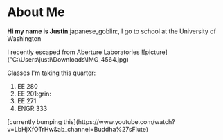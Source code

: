 
# About Me

<p>
<strong>Hi my name is Justin</strong>:japanese_goblin:, I go to school at the University of Washington

<p> I recently escaped from Aberture Laboratories
![picture]("C:\Users\justi\Downloads\IMG_4564.jpg)

<p>Classes I'm taking this quarter:
<ol>
	<li>EE 280</li>
	<li>EE 201:grin:</li>
	<li>EE 271</li>
	<li>ENGR 333</li>
</ol>
[currently bumping this](https://www.youtube.com/watch?v=LbHjXfOTrHw&ab_channel=Buddha%27sFlute)
<p> 

